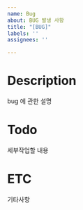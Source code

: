 ```yaml
---
name: Bug
about: BUG 발생 사항
title: "[BUG]"
labels: ''
assignees: ''

---
```


# Description
bug 에 관한 설명

# Todo
세부작업할 내용

# ETC
기타사항
